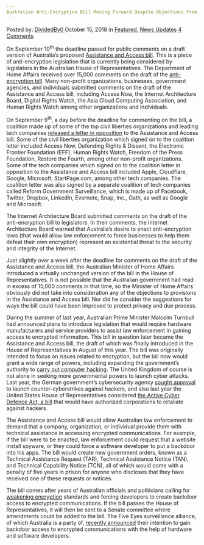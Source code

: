 ```yaml
---
Australian Anti-Encryption Bill Moving Forward Despite Objections from Tech Experts
---
```

<article class="post-listing post-26944 post type-post status-publish format-standard has-post-thumbnail hentry category-deepdot-news category-news-updates tag-antiencryption tag-australian tag-bill tag-experts tag-moving tag-objections tag-tech">
<div class="post-inner">
<p class="post-meta">
<span>Posted by: <a href="https://www.deepdotweb.com/author/dividedby0/" title="">DividedBy0 </a></span>
<span>October 15, 2018</span>
<span>in <a href="https://www.deepdotweb.com/category/deepdot-news/" rel="category tag">Featured</a>, <a href="https://www.deepdotweb.com/category/news-updates/" rel="category tag">News Updates</a></span>
<span><a href="https://www.deepdotweb.com/2018/10/15/australian-anti-encryption-bill-moving-forward-despite-objections-from-tech-experts/#comments">4 Comments</a></span>
</p>
<div class="clear"></div>
<div class="entry">
<p>On September 10<sup>th</sup> the deadline passed for public comments on a draft version of Australia’s proposed <a href="https://www.homeaffairs.gov.au/about/consultations/assistance-and-access-bill-2018">Assistance and Access bill</a>. This is a piece of anti-encryption legislation that is currently being considered by legislators in the Australian House of Representatives. The Department of Home Affairs received over 15,000 comments on the draft of the <a href="https://www.eff.org/deeplinks/2018/09/australian-government-ignores-experts-advancing-its-anti-encryption-bill">anti-encryption bill</a>. Many non-profit organizations, businesses, government agencies, and individuals submitted comments on the draft of the Assistance and Access bill, including Access Now, the Internet Architecture Board, Digital Rights Watch, the Asia Cloud Computing Association, and Human Rights Watch among other organizations and individuals.</p>
<p>On September 9<sup>th</sup>, a day before the deadline for commenting on the bill, a coalition made up of some of the top civil liberties organizations and leading tech companies <a href="https://newamericadotorg.s3.amazonaws.com/documents/Coalition_comments_on_Australia_bill.pdf">released a letter in opposition</a> to the Assistance and Access bill. Some of the civil liberties organization which signed on to the coalition letter included Access Now, Defending Rights &amp; Dissent, the Electronic Frontier Foundation (EFF), Human Rights Watch, Freedom of the Press Foundation, Restore the Fourth, among other non-profit organizations. Some of the tech companies which signed on to the coalition letter in opposition to the Assistance and Access bill included Apple, Cloudflare, Google, Microsoft, StartPage.com, among other tech companies. The coalition letter was also signed by a separate coalition of tech companies called Reform Government Surveillance, which is made up of Facebook, Twitter, Dropbox, LinkedIn, Evernote, Snap, Inc., Oath, as well as Google and Microsoft.</p>
<p>The Internet Architecture Board submitted comments on the draft of the anti-encryption bill to legislators. In their comments, the Internet Architecture Board warned that Australia&#8217;s desire to enact anti-encryption laws (that would allow law enforcement to force businesses to help them defeat their own encryption) represent an existential threat to the security and integrity of the Internet.</p>
<p>Just slightly over a week after the deadline for comments on the draft of the Assistance and Access bill, the Australian Minister of Home Affairs introduced a virtually unchanged version of the bill in the House of Representatives. It is not possible that the Australian government had read in excess of 15,000 comments in that time, so the Minister of Home Affairs obviously did not take into consideration any of the objections to provisions in the Assistance and Access bill. Nor did he consider the suggestions for ways the bill could have been improved to protect privacy and due process.</p>
<p>During the summer of last year, Australian Prime Minister Malcolm Turnbull had announced plans to introduce legislation that would require hardware manufacturers and service providers to assist law enforcement in gaining access to encrypted information. This bill in question later became the Assistance and Access bill, the draft of which was finally introduced in the House of Representatives in August of this year. The bill was originally intended to focus on issues related to encryption, but the bill now would grant a wide range of powers, including expanding the government’s authority to <a href="https://www.deepdotweb.com/2017/06/13/active-cyber-defense-bill-would-allow-cybercrime/">carry out computer hacking</a>. The United Kingdom of course is not alone in seeking more governmental powers to launch cyber attacks. Last year, the German government’s cybersecurity agency <a href="https://www.deepdotweb.com/2017/12/04/germany-cyber-agency-seeks-approval-cyber-counterstrikes/">sought approval</a> to launch counter-cyberstrikes against hackers, and also last year the United States House of Representatives considered <a href="https://www.deepdotweb.com/2017/09/01/protonmail-may-hacked-phishing-site/">the Active Cyber Defence Act, a bill</a> that would have authorized corporations to retaliate against hackers.</p>
<p>The Assistance and Access bill would allow Australian law enforcement to demand that a company, organization, or individual provide them with technical assistance in accessing encrypted communications. For example, if the bill were to be enacted, law enforcement could request that a website install spyware, or they could force a software developer to put a backdoor into his apps. The bill would create new government orders, known as a Technical Assistance Request (TAR), Technical Assistance Notice (TAN), and Technical Capability Notice (TCN), all of which would come with a penalty of five years in prison for anyone who discloses that they have received one of these requests or notices.</p>
<p>The bill comes after years of Australian officials and politicians calling for <a href="https://www.deepdotweb.com/2017/07/17/australian-government-officials-call-weakening-encryption/">weakening encryption</a> standards and forcing developers to create backdoor access to encrypted communications. If the bill passes the House of Representatives, it will then be sent to a Senate committee where amendments could be added to the bill. The Five Eyes surveillance alliance, of which Australia is a party of, <a href="https://www.deepdotweb.com/2018/09/18/five-eyes-surveillance-alliance-wants-developers-to-build-backdoors-into-encrypted-apps/">recently announced</a> their intention to gain backdoor access to encrypted communications with the help of hardware and software developers.</p>
</div>
<span style="display:none"><a href="https://www.deepdotweb.com/tag/antiencryption/" rel="tag">antiencryption</a> <a href="https://www.deepdotweb.com/tag/australian/" rel="tag">australian</a> <a href="https://www.deepdotweb.com/tag/bill/" rel="tag">bill</a> <a href="https://www.deepdotweb.com/tag/experts/" rel="tag">experts</a> <a href="https://www.deepdotweb.com/tag/moving/" rel="tag">moving</a> <a href="https://www.deepdotweb.com/tag/objections/" rel="tag">objections</a> <a href="https://www.deepdotweb.com/tag/tech/" rel="tag">tech</a></span> <span style="display:none" class="updated">2018-10-15</span>
<div style="display:none" class="vcard author" itemprop="author" itemscope itemtype="http://schema.org/Person"><strong class="fn" itemprop="name"><a href="https://www.deepdotweb.com/author/dividedby0/" title="Posts by DividedBy0" rel="author">DividedBy0</a></strong></div>
</div>
</article>

